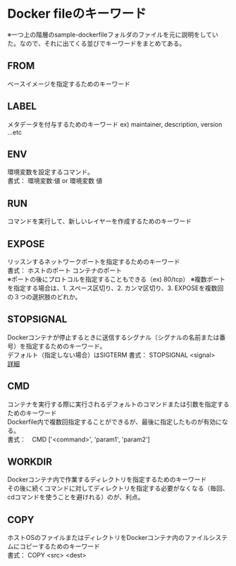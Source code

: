 # Docker fileのキーワード

<!-- HACK:キーワードを参照しやすい順番に並び替え（よく使う順とかアリかも） -->

※一つ上の階層のsample-dockerfileフォルダのファイルを元に説明をしていた。なので、それに出てくる並びでキーワードをまとめてある。

## FROM
ベースイメージを指定するためのキーワード

## LABEL
メタデータを付与するためのキーワード
ex\) maintainer, description, version ...etc

## ENV
環境変数を設定するコマンド。<br>
書式： 環境変数:値 or 環境変数 値

## RUN
コマンドを実行して、新しいレイヤーを作成するためのキーワード

## EXPOSE
リッスンするネットワークポートを指定するためのキーワード<br>
書式： ホストのポート コンテナのポート<br>
※ポートの後にプロトコルを指定することもできる（ex\) 80/tcp）
※複数ポートを指定する場合は、1. スペース区切り、2. カンマ区切り、3. EXPOSEを複数回の３つの選択肢のどれか。


## STOPSIGNAL
Dockerコンテナが停止するときに送信するシグナル（シグナルの名前または番号）を指定するためのキーワード。<br>
デフォルト（指定しない場合）はSIGTERM
書式： STOPSIGNAL \<signal\><br>
[詳細](../other_notes/linux_signal.md)

## CMD
コンテナを実行する際に実行されるデフォルトのコマンドまたは引数を指定するためのキーワード<br>
Dockerfile内で複数回指定することができるが、最後に指定したものが有効になる。<br>
書式：　CMD ['\<command\>', 'param1', 'param2']

## WORKDIR
Dockerコンテナ内で作業するディレクトリを指定するためのキーワード<br>
その後に続くコマンドに対してディレクトリを指定する必要がなくなる（毎回、cdコマンドを使うことを避けれる）のが、利点。<br>

## COPY
ホストOSのファイルまたはディレクトリをDockerコンテナ内のファイルシステムにコピーするためのキーワード<br>
書式： COPY \<src\> \<dest\>